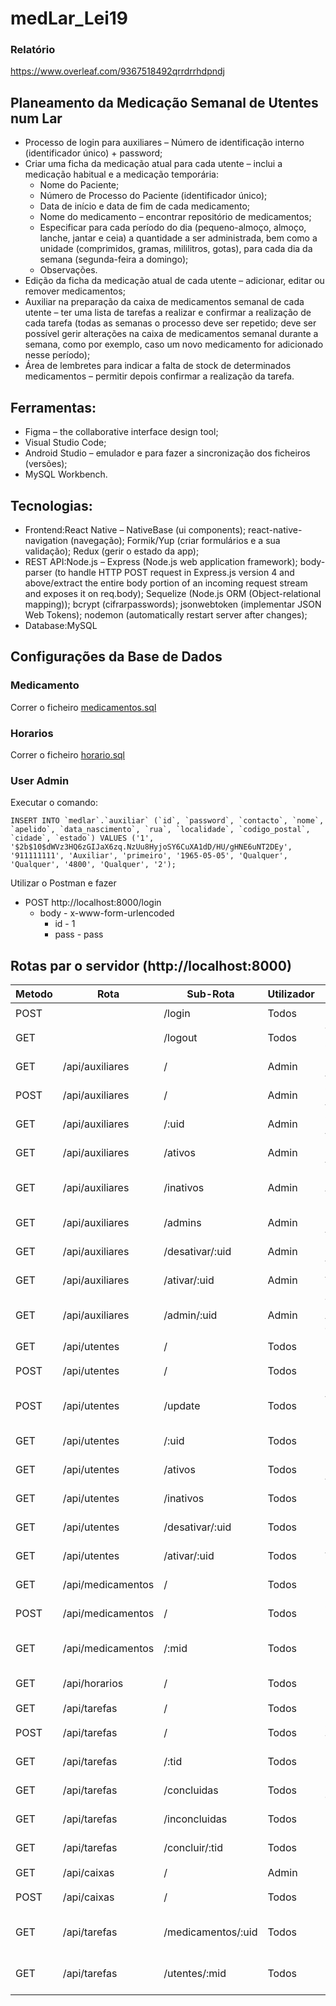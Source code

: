 # medLar_Lei19

### Relatório
https://www.overleaf.com/9367518492qrrdrrhdpndj

## Planeamento da Medicação Semanal de Utentes num Lar
- Processo de login para auxiliares – Número de identificação interno (identificador único) + password;
- Criar uma ficha da medicação atual para cada utente – inclui a medicação habitual e a medicação temporária:
  *  Nome do Paciente;
  * Número de Processo do Paciente (identificador único);
  *  Data de início e data de fim de cada medicamento;
  *  Nome do medicamento – encontrar repositório de medicamentos;
  *  Especificar para cada período do dia (pequeno-almoço, almoço, lanche, jantar e ceia) a quantidade a ser administrada, bem como a unidade (comprimidos, gramas, mililitros, gotas), para cada dia da semana (segunda-feira a domingo);
  *  Observações.
- Edição da ficha da medicação atual de cada utente – adicionar, editar ou remover medicamentos;
- Auxiliar na preparação da caixa de medicamentos semanal de cada utente – ter uma lista de tarefas a realizar e confirmar a realização de cada tarefa (todas as semanas o processo deve ser repetido; deve ser possível gerir alterações na caixa de medicamentos semanal durante a semana, como por exemplo, caso um novo medicamento for adicionado nesse período);
- Área de lembretes para indicar a falta de stock de determinados medicamentos – permitir depois confirmar a realização da tarefa.

## Ferramentas:
- Figma – the collaborative interface design tool;
- Visual Studio Code;
- Android Studio – emulador e para fazer a sincronização dos ficheiros (versões);
- MySQL Workbench.

## Tecnologias:
- Frontend:React Native – NativeBase (ui components); react-native-navigation (navegação); Formik/Yup (criar formulários e a sua validação); Redux (gerir o estado da app);
- REST API:Node.js – Express (Node.js web application framework); body-parser (to handle HTTP POST request in Express.js version 4 and above/extract the entire body portion of an incoming request stream and exposes it on req.body); Sequelize (Node.js ORM (Object-relational mapping)); bcrypt (cifrarpasswords); jsonwebtoken (implementar JSON Web Tokens); nodemon (automatically restart server after changes);
- Database:MySQL

## Configurações da Base de Dados
### Medicamento
Correr o ficheiro [medicamentos.sql](Extra_Files/medicamentos.sql)
### Horarios
Correr o ficheiro [horario.sql](Extra_Files/horario.sql)
### User Admin
Executar o comando:
```mysql
INSERT INTO `medlar`.`auxiliar` (`id`, `password`, `contacto`, `nome`, `apelido`, `data_nascimento`, `rua`, `localidade`, `codigo_postal`, `cidade`, `estado`) VALUES ('1', '$2b$10$dWVz3HQ6zGIJaX6zq.NzUu8HyjoSY6CuXA1dD/HU/gHNE6uNT2DEy', '911111111', 'Auxiliar', 'primeiro', '1965-05-05', 'Qualquer', 'Qualquer', '4800', 'Qualquer', '2');
```
Utilizar o Postman e fazer 
- POST http://localhost:8000/login
    - body - x-www-form-urlencoded
        - id    -   1
        - pass  -   pass

## Rotas par o servidor (http://localhost:8000)
| Metodo | Rota              | Sub-Rota           | Utilizador | Descrição                          |  Test  |
|--------|-------------------|--------------------|------------|------------------------------------|--------|
| POST   |                   | /login             | Todos      | Inicio de Sessão                   | :heavy_check_mark: |
| GET    |                   | /logout            | Todos      | Terminar Sessão                    | :heavy_check_mark: |
| GET    | /api/auxiliares   | /                  | Admin      | Lista de Auxiliares                | :heavy_check_mark: |
| POST   | /api/auxiliares   | /                  | Admin      | Criação de Auxiliar                | :heavy_check_mark: |
| GET    | /api/auxiliares   | /:uid              | Admin      | Consulta Auxiliar por id           | :heavy_check_mark: |
| GET    | /api/auxiliares   | /ativos            | Admin      | Lista de Auxiliares ativos         | :heavy_check_mark: |
| GET    | /api/auxiliares   | /inativos          | Admin      | Lista de Auxiliares inativos       | :heavy_check_mark: |
| GET    | /api/auxiliares   | /admins            | Admin      | Lista de Administradores           | :heavy_check_mark: |
| GET    | /api/auxiliares   | /desativar/:uid    | Admin      | Desativa Auxiliar por id           | :heavy_check_mark: |
| GET    | /api/auxiliares   | /ativar/:uid       | Admin      | Ativa Auxiliar por id              | :heavy_check_mark: |
| GET    | /api/auxiliares   | /admin/:uid        | Admin      | Trasforma Auxiliar por id em Admin | :heavy_check_mark: |
| GET    | /api/utentes      | /                  | Todos      | Lista de Utentes                   | :heavy_check_mark: |
| POST   | /api/utentes      | /                  | Todos      | Criação de Utente                  | :heavy_check_mark: |
| POST   | /api/utentes      | /update            | Todos      | Atualiza informação de Utente      | :heavy_check_mark: |
| GET    | /api/utentes      | /:uid              | Todos      | Consulta Utente por id             | :heavy_check_mark: |
| GET    | /api/utentes      | /ativos            | Todos      | lista de Utentes Ativos            | :heavy_check_mark: |
| GET    | /api/utentes      | /inativos          | Todos      | Lista de Utentes Inativos          | :heavy_check_mark: |
| GET    | /api/utentes      | /desativar/:uid    | Todos      | Desativar Utente por id            | :heavy_check_mark: |
| GET    | /api/utentes      | /ativar/:uid       | Todos      | Ativar Utente por id               | :heavy_check_mark: |
| GET    | /api/medicamentos | /                  | Todos      | Lista de Medicamento               | :heavy_check_mark: |
| POST   | /api/medicamentos | /                  | Todos      | Criação de Medicamento             | :heavy_check_mark: |
| GET    | /api/medicamentos | /:mid              | Todos      | Procura Medicamento por id         | :heavy_check_mark: |
| GET    | /api/horarios     | /                  | Todos      | Lista de Horarios                  | :heavy_check_mark: |
| GET    | /api/tarefas      | /                  | Todos      | Lista de Tarefas                   | :heavy_check_mark: |
| POST   | /api/tarefas      | /                  | Todos      | Criação de Tarefas                 | :heavy_check_mark: |
| GET    | /api/tarefas      | /:tid              | Todos      | Procura Tarefa por id              | :heavy_check_mark: |
| GET    | /api/tarefas      | /concluidas        | Todos      | Lista de Tarefa concluidas         | :heavy_check_mark: |
| GET    | /api/tarefas      | /inconcluidas      | Todos      | Lista de Tarefa inconcluidas       | :heavy_check_mark: |
| GET    | /api/tarefas      | /concluir/:tid     | Todos      | Concluir Tarefa por id             | :heavy_check_mark: |
| GET    | /api/caixas       | /                  | Admin      | Lista das Caixas                   | :heavy_check_mark: |
| POST   | /api/caixas       | /                  | Todos      | Criação de Caixa                   | :heavy_check_mark: |
| GET    | /api/tarefas      | /medicamentos/:uid | Todos      | Lista de Medicamntos por Cliente   | :heavy_check_mark: |
| GET    | /api/tarefas      | /utentes/:mid      | Todos      | Lista de Clientes por Medicamento s | :heavy_check_mark: |

